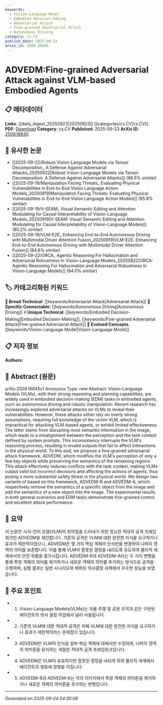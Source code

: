 ```yaml
---
keywords:
  - Vision-Language Model
  - Embodied Decision-Making
  - Adversarial Attack
  - Fine-grained Adversarial Attack
  - Autonomous Driving
category: cs.CV
publish_date: 2025-09-23
arxiv_id: 2509.16645
---
```


<!-- KEYWORD_LINKING_METADATA:
{
  "processed_timestamp": "2025-09-24T04:30:06.794937",
  "vocabulary_version": "1.0",
  "selected_keywords": [
    "Vision-Language Model",
    "Embodied Decision-Making",
    "Adversarial Attack",
    "Fine-grained Adversarial Attack",
    "Autonomous Driving"
  ],
  "rejected_keywords": [],
  "similarity_scores": {
    "Vision-Language Model": 0.92,
    "Embodied Decision-Making": 0.78,
    "Adversarial Attack": 0.8,
    "Fine-grained Adversarial Attack": 0.85,
    "Autonomous Driving": 0.77
  },
  "extraction_method": "AI_prompt_based",
  "budget_applied": true,
  "candidates_json": {
    "candidates": [
      {
        "surface": "Vision-Language Models",
        "canonical": "Vision-Language Model",
        "aliases": [
          "VLM",
          "Vision-Language"
        ],
        "category": "evolved_concepts",
        "rationale": "Vision-Language Models are central to the paper's focus and are a trending concept in multimodal learning.",
        "novelty_score": 0.45,
        "connectivity_score": 0.88,
        "specificity_score": 0.8,
        "link_intent_score": 0.92
      },
      {
        "surface": "Embodied Decision-Making",
        "canonical": "Embodied Decision-Making",
        "aliases": [
          "EDM"
        ],
        "category": "unique_technical",
        "rationale": "Embodied Decision-Making is a specific application area for VLMs in the context of the paper.",
        "novelty_score": 0.7,
        "connectivity_score": 0.65,
        "specificity_score": 0.85,
        "link_intent_score": 0.78
      },
      {
        "surface": "Adversarial Attack",
        "canonical": "Adversarial Attack",
        "aliases": [
          "Adversarial Attacks"
        ],
        "category": "broad_technical",
        "rationale": "Adversarial Attack is a key method discussed in the paper, relevant to security and robustness in AI systems.",
        "novelty_score": 0.4,
        "connectivity_score": 0.75,
        "specificity_score": 0.7,
        "link_intent_score": 0.8
      },
      {
        "surface": "Fine-grained Adversarial Attack",
        "canonical": "Fine-grained Adversarial Attack",
        "aliases": [
          "Fine-grained Attack"
        ],
        "category": "unique_technical",
        "rationale": "This specific type of adversarial attack is novel and central to the paper's contribution.",
        "novelty_score": 0.85,
        "connectivity_score": 0.6,
        "specificity_score": 0.9,
        "link_intent_score": 0.85
      },
      {
        "surface": "Autonomous Driving",
        "canonical": "Autonomous Driving",
        "aliases": [
          "Self-Driving Cars"
        ],
        "category": "specific_connectable",
        "rationale": "Autonomous Driving is a key application area for embodied agents discussed in the paper.",
        "novelty_score": 0.5,
        "connectivity_score": 0.82,
        "specificity_score": 0.75,
        "link_intent_score": 0.77
      }
    ],
    "ban_list_suggestions": [
      "system prompts",
      "task context"
    ]
  },
  "decisions": [
    {
      "candidate_surface": "Vision-Language Models",
      "resolved_canonical": "Vision-Language Model",
      "decision": "linked",
      "scores": {
        "novelty": 0.45,
        "connectivity": 0.88,
        "specificity": 0.8,
        "link_intent": 0.92
      }
    },
    {
      "candidate_surface": "Embodied Decision-Making",
      "resolved_canonical": "Embodied Decision-Making",
      "decision": "linked",
      "scores": {
        "novelty": 0.7,
        "connectivity": 0.65,
        "specificity": 0.85,
        "link_intent": 0.78
      }
    },
    {
      "candidate_surface": "Adversarial Attack",
      "resolved_canonical": "Adversarial Attack",
      "decision": "linked",
      "scores": {
        "novelty": 0.4,
        "connectivity": 0.75,
        "specificity": 0.7,
        "link_intent": 0.8
      }
    },
    {
      "candidate_surface": "Fine-grained Adversarial Attack",
      "resolved_canonical": "Fine-grained Adversarial Attack",
      "decision": "linked",
      "scores": {
        "novelty": 0.85,
        "connectivity": 0.6,
        "specificity": 0.9,
        "link_intent": 0.85
      }
    },
    {
      "candidate_surface": "Autonomous Driving",
      "resolved_canonical": "Autonomous Driving",
      "decision": "linked",
      "scores": {
        "novelty": 0.5,
        "connectivity": 0.82,
        "specificity": 0.75,
        "link_intent": 0.77
      }
    }
  ]
}
-->

# ADVEDM:Fine-grained Adversarial Attack against VLM-based Embodied Agents

## 📋 메타데이터

**Links**: [[daily_digest_20250923|20250923]] [[categories/cs.CV|cs.CV]]
**PDF**: [Download](https://arxiv.org/pdf/2509.16645.pdf)
**Category**: cs.CV
**Published**: 2025-09-23
**ArXiv ID**: [2509.16645](https://arxiv.org/abs/2509.16645)

## 🔗 유사한 논문
- [[2025-09-22/Robust Vision-Language Models via Tensor Decomposition_ A Defense Against Adversarial Attacks_20250922|Robust Vision-Language Models via Tensor Decomposition: A Defense Against Adversarial Attacks]] (86.5% similar)
- [[2025-09-19/Manipulation Facing Threats_ Evaluating Physical Vulnerabilities in End-to-End Vision Language Action Models_20250919|Manipulation Facing Threats: Evaluating Physical Vulnerabilities in End-to-End Vision Language Action Models]] (85.8% similar)
- [[2025-09-19/V-SEAM_ Visual Semantic Editing and Attention Modulating for Causal Interpretability of Vision-Language Models_20250919|V-SEAM: Visual Semantic Editing and Attention Modulating for Causal Interpretability of Vision-Language Models]] (85.2% similar)
- [[2025-09-19/VLM-E2E_ Enhancing End-to-End Autonomous Driving with Multimodal Driver Attention Fusion_20250919|VLM-E2E: Enhancing End-to-End Autonomous Driving with Multimodal Driver Attention Fusion]] (84.6% similar)
- [[2025-09-22/ORCA_ Agentic Reasoning For Hallucination and Adversarial Robustness in Vision-Language Models_20250922|ORCA: Agentic Reasoning For Hallucination and Adversarial Robustness in Vision-Language Models]] (84.0% similar)

## 🏷️ 카테고리화된 키워드
**🧠 Broad Technical**: [[keywords/Adversarial Attack|Adversarial Attack]]
**🔗 Specific Connectable**: [[keywords/Autonomous Driving|Autonomous Driving]]
**⚡ Unique Technical**: [[keywords/Embodied Decision-Making|Embodied Decision-Making]], [[keywords/Fine-grained Adversarial Attack|Fine-grained Adversarial Attack]]
**🚀 Evolved Concepts**: [[keywords/Vision-Language Model|Vision-Language Model]]

## 📋 저자 정보

**Authors:** 

## 📄 Abstract (원문)

arXiv:2509.16645v1 Announce Type: new 
Abstract: Vision-Language Models (VLMs), with their strong reasoning and planning capabilities, are widely used in embodied decision-making (EDM) tasks in embodied agents, such as autonomous driving and robotic manipulation. Recent research has increasingly explored adversarial attacks on VLMs to reveal their vulnerabilities. However, these attacks either rely on overly strong assumptions, requiring full knowledge of the victim VLM, which is impractical for attacking VLM-based agents, or exhibit limited effectiveness. The latter stems from disrupting most semantic information in the image, which leads to a misalignment between the perception and the task context defined by system prompts. This inconsistency interrupts the VLM's reasoning process, resulting in invalid outputs that fail to affect interactions in the physical world. To this end, we propose a fine-grained adversarial attack framework, ADVEDM, which modifies the VLM's perception of only a few key objects while preserving the semantics of the remaining regions. This attack effectively reduces conflicts with the task context, making VLMs output valid but incorrect decisions and affecting the actions of agents, thus posing a more substantial safety threat in the physical world. We design two variants of based on this framework, ADVEDM-R and ADVEDM-A, which respectively remove the semantics of a specific object from the image and add the semantics of a new object into the image. The experimental results in both general scenarios and EDM tasks demonstrate fine-grained control and excellent attack performance.

## 📝 요약

이 논문은 시각-언어 모델(VLM)의 취약점을 드러내기 위한 정교한 적대적 공격 프레임워크인 ADVEDM을 제안합니다. 기존의 공격은 VLM에 대한 완전한 지식을 요구하거나 효과가 제한적이었으나, ADVEDM은 몇 가지 핵심 객체의 인식만을 변경하여 나머지 영역의 의미를 보존합니다. 이를 통해 VLM이 잘못된 결정을 내리도록 유도하여 물리적 세계에서의 안전 위협을 증가시킵니다. ADVEDM-R과 ADVEDM-A라는 두 가지 변형을 통해 특정 객체의 의미를 제거하거나 새로운 객체의 의미를 추가하는 방식으로 공격을 수행하며, 실험 결과는 일반 시나리오와 체화된 의사결정 과제에서 우수한 성능을 보였습니다.

## 🎯 주요 포인트

- 1. Vision-Language Models(VLMs)는 자율 주행 및 로봇 조작과 같은 구현된 에이전트의 의사 결정 작업에서 널리 사용됩니다.
- 2. 기존의 VLM에 대한 적대적 공격은 피해 VLM에 대한 완전한 지식을 요구하거나 효과가 제한적이라는 문제점이 있습니다.
- 3. ADVEDM은 VLM의 인식을 일부 핵심 객체에 대해서만 수정하여, 나머지 영역의 의미론을 유지하는 세밀한 적대적 공격 프레임워크입니다.
- 4. ADVEDM은 VLM이 유효하지만 잘못된 결정을 내리게 하여 물리적 세계에서 에이전트의 행동에 영향을 미칩니다.
- 5. ADVEDM-R과 ADVEDM-A는 각각 이미지에서 특정 객체의 의미론을 제거하거나 새로운 객체의 의미론을 추가하는 변형입니다.


---

*Generated on 2025-09-24 04:30:06*